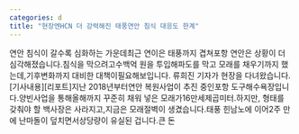 ```yaml
---
categories: d
title: "현장엔HCN 더 강력해진 태풍연안 침식 대응도 한계"
---
```

연안 침식이 갈수록 심화하는 가운데최근 연이은 태풍까지 겹쳐포항 연안은 상황이 더 심각해졌습니다.침식을 막으려고수백억 원을 투입해파도를 막고 모래를 채우기까지 했는데,기후변화까지 대비한 대책이필요해보입니다. 류희진 기자가 현장을 다녀왔습니다.[기사내용][리포트]지난 2018년부터연안 복원사업이 추진 중인포항 도구해수욕장입니다.양빈사업을 통해올해까지 꾸준히 채워 넣은 모래가16만세제곱미터.하지만, 형태를 갖춰야 할 백사장은 사라지고,지금은 모래절벽이 생겼습니다.태풍 힌남노에 이어2주 만에 난마돌이 덮치면서상당량이 유실된 겁니다.큰 돈